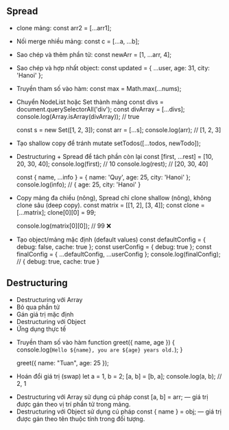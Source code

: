 ## Spread

- clone mảng: const arr2 = [...arr1];
- Nối merge nhiều mảng: const c = [...a, ...b];
- Sao chép và thêm phần tử: const newArr = [1, ...arr, 4];

- Sao chép và hợp nhất object: const updated = { ...user, age: 31, city: 'Hanoi' };

- Truyền tham số vào hàm: const max = Math.max(...nums);

- Chuyển NodeList hoặc Set thành mảng
  const divs = document.querySelectorAll('div');
  const divArray = [...divs];
  console.log(Array.isArray(divArray)); // true

  const s = new Set([1, 2, 3]);
  const arr = [...s];
  console.log(arr); // [1, 2, 3]

- Tạo shallow copy để tránh mutate
  setTodos([...todos, newTodo]);

- Destructuring + Spread để tách phần còn lại
  const [first, ...rest] = [10, 20, 30, 40];
  console.log(first); // 10
  console.log(rest); // [20, 30, 40]

  const { name, ...info } = { name: 'Quy', age: 25, city: 'Hanoi' };
  console.log(info); // { age: 25, city: 'Hanoi' }

- Copy mảng đa chiều (nông), Spread chỉ clone shallow (nông), không clone sâu (deep copy).
  const matrix = [[1, 2], [3, 4]];
  const clone = [...matrix];
  clone[0][0] = 99;

  console.log(matrix[0][0]); // 99 ❌

- Tạo object/mảng mặc định (default values)
  const defaultConfig = { debug: false, cache: true };
  const userConfig = { debug: true };
  const finalConfig = { ...defaultConfig, ...userConfig };
  console.log(finalConfig);
  // { debug: true, cache: true }

## Destructuring

- Destructuring với Array
- Bỏ qua phần tử
- Gán giá trị mặc định
- Destructuring với Object
- Ứng dụng thực tế

* Truyền tham số vào hàm
  function greet({ name, age }) {
  console.log(`Hello ${name}, you are ${age} years old.`);
  }

  greet({ name: "Tuan", age: 25 });

* Hoán đổi giá trị (swap)
  let a = 1, b = 2;
  [a, b] = [b, a];
  console.log(a, b); // 2, 1

- Destructuring với Array sử dụng cú pháp const [a, b] = arr; — giá trị được gán theo vị trí phần tử trong mảng.
- Destructuring với Object sử dụng cú pháp const { name } = obj; — giá trị được gán theo tên thuộc tính trong đối tượng.
